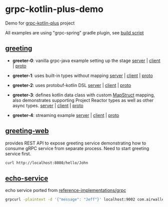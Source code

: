 # grpc-kotlin-plus-demo

Demo for [grpc-kotlin-plus](https://github.com/airwallex/grpc-kotlin-plus) project

All examples are using "grpc-spring" gradle plugin, see [build script](/build.gradle.kts)

## [greeting](/greeting)

* **greeter-0**: vanilla grpc-java example setting up the stage
  [server](/greeting/src/main/kotlin/com/airwallex/grpc/demo/Greeter0.kt) |
  [client](/greeting/src/test/kotlin/com/airwallex/grpc/demo/Greeter0Test.kt) |
  [proto](/greeting/src/main/proto/demo/greeting0.proto)

* **greeter-1**: uses built-in types without mapping
  [server](/greeting/src/main/kotlin/com/airwallex/grpc/demo/Greeter1.kt) |
  [client](/greeting/src/test/kotlin/com/airwallex/grpc/demo/Greeter1Test.kt) |
  [proto](/greeting/src/main/proto/demo/greeting1.proto)

* **greeter-2**: uses protobuf-kotlin DSL
  [server](/greeting/src/main/kotlin/com/airwallex/grpc/demo/Greeter2.kt) |
  [client](/greeting/src/test/kotlin/com/airwallex/grpc/demo/Greeter2Test.kt) |
  [proto](/greeting/src/main/proto/demo/greeting2.proto)

* **greeter-3**: defines kotlin data class with custom [MapStruct](https://mapstruct.org/) mapping, also demonstrates
  supporting Project Reactor types as well as other async types.
  [server](/greeting/src/main/kotlin/com/airwallex/grpc/demo/Greeter3.kt) |
  [client](/greeting/src/test/kotlin/com/airwallex/grpc/demo/Greeter3Test.kt) |
  [proto](/greeting/src/main/proto/demo/greeting3.proto)

* **greeter-4**: streaming example
  [server](/greeting/src/main/kotlin/com/airwallex/grpc/demo/Greeter4.kt) |
  [client](/greeting/src/test/kotlin/com/airwallex/grpc/demo/Greeter4Test.kt) |
  [proto](/greeting/src/main/proto/demo/greeting4.proto)

## [greeting-web](/greeting-web)

provides REST API to expose greeting service demonstrating how to consume gRPC service from separate process. Need to
start greeting service first.

```bash
curl http://localhost:8080/hello/John
```

## [echo-service](/echo-service)

echo service ported from [reference-implementations/grpc](https://github.com/airwallex/reference-implementations/tree/master/grpc)

```bash
grpcurl -plaintext -d '{"message": "Jeff"}' localhost:9002 com.airwallex.refimpl.grpc.EchoService/Echo
```
